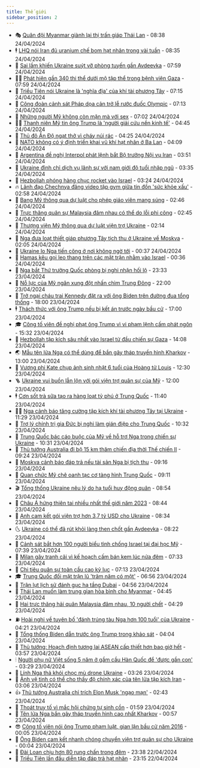 ```yaml
---
title: Thế giới
sidebar_position: 2
---
```


<!-- vnexpress-the-gioi:START -->
- 🎭 [Quân đội Myanmar giành lại thị trấn giáp Thái Lan](https://vnexpress.net/quan-doi-myanmar-gianh-lai-thi-tran-giap-thai-lan-4738294.html) - 08:38 24/04/2024
- 🕴 [LHQ nói Iran đủ uranium chế bom hạt nhân trong vài tuần](https://vnexpress.net/lhq-noi-iran-du-uranium-che-bom-hat-nhan-trong-vai-tuan-4738342.html) - 08:35 24/04/2024
- 🤭 [Sai lầm khiến Ukraine suýt vỡ phòng tuyến gần Avdeevka](https://vnexpress.net/sai-lam-khien-ukraine-suyt-vo-phong-tuyen-gan-avdeevka-4738197.html) - 07:59 24/04/2024
- 🧑‍💻 [Phát hiện gần 340 thi thể dưới mộ tập thể trong bệnh viện Gaza](https://vnexpress.net/phat-hien-gan-340-thi-the-duoi-mo-tap-the-trong-benh-vien-gaza-4738275.html) - 07:59 24/04/2024
- 🦏 [Triều Tiên nói Ukraine là &#39;nghĩa địa&#39; của khí tài phương Tây](https://vnexpress.net/trieu-tien-noi-ukraine-la-nghia-dia-cua-khi-tai-phuong-tay-4738193.html) - 07:15 24/04/2024
- 🦒 [Công đoàn cảnh sát Pháp dọa cản trở lễ rước đuốc Olympic](https://vnexpress.net/cong-doan-canh-sat-phap-doa-can-tro-le-ruoc-duoc-olympic-4738162.html) - 07:13 24/04/2024
- 🌈 [Những người Mỹ không còn mặn mà với sex](https://vnexpress.net/nhung-nguoi-my-khong-con-man-ma-voi-sex-4736981.html) - 07:02 24/04/2024
- 🧑‍🏫 [Thanh niên Mỹ tin ông Trump là &#39;người giải cứu nền kinh tế&#39;](https://vnexpress.net/thanh-nien-my-tin-ong-trump-la-nguoi-giai-cuu-nen-kinh-te-4737817.html) - 04:45 24/04/2024
- 🐲 [Thủ đô Ấn Độ ngạt thở vì cháy núi rác](https://vnexpress.net/thu-do-an-do-ngat-tho-vi-chay-nui-rac-4738076.html) - 04:25 24/04/2024
- 🦒 [NATO không có ý định triển khai vũ khí hạt nhân ở Ba Lan](https://vnexpress.net/nato-khong-co-y-dinh-trien-khai-vu-khi-hat-nhan-o-ba-lan-4738124.html) - 04:09 24/04/2024
- 🐻 [Argentina đề nghị Interpol phát lệnh bắt Bộ trưởng Nội vụ Iran](https://vnexpress.net/argentina-de-nghi-interpol-phat-lenh-bat-bo-truong-noi-vu-iran-4738090.html) - 03:51 24/04/2024
- 🚀 [Ukraine đình chỉ dịch vụ lãnh sự với nam giới độ tuổi nhập ngũ](https://vnexpress.net/ukraine-dinh-chi-dich-vu-lanh-su-voi-nam-gioi-do-tuoi-nhap-ngu-4738103.html) - 03:35 24/04/2024
- 🥰 [Hezbollah phóng hàng chục rocket vào Israel](https://vnexpress.net/hezbollah-phong-hang-chuc-rocket-vao-israel-4738104.html) - 03:24 24/04/2024
- 🔥 [Lãnh đạo Chechnya đăng video tập gym giữa tin đồn &#39;sức khỏe xấu&#39;](https://vnexpress.net/lanh-dao-chechnya-dang-video-tap-gym-giua-tin-don-suc-khoe-xau-4738081.html) - 02:58 24/04/2024
- 🥳 [Bang Mỹ thông qua dự luật cho phép giáo viên mang súng](https://vnexpress.net/bang-my-thong-qua-du-luat-cho-phep-giao-vien-mang-sung-4738054.html) - 02:46 24/04/2024
- 💼 [Trực thăng quân sự Malaysia đâm nhau có thể do lỗi phi công](https://vnexpress.net/truc-thang-quan-su-malaysia-dam-nhau-co-the-do-loi-phi-cong-4737802.html) - 02:45 24/04/2024
- 🤡 [Thượng viện Mỹ thông qua dự luật viện trợ Ukraine](https://vnexpress.net/thuong-vien-my-thong-qua-du-luat-vien-tro-ukraine-4738088.html) - 02:14 24/04/2024
- 🌁 [Nga đưa loạt thiết giáp phương Tây tịch thu ở Ukraine về Moskva](https://vnexpress.net/nga-dua-loat-thiet-giap-phuong-tay-tich-thu-o-ukraine-ve-moskva-4738074.html) - 02:05 24/04/2024
- 🤩 [Ukraine lo Nga tiến công ở nơi không ngờ tới](https://vnexpress.net/ukraine-lo-nga-tien-cong-o-noi-khong-ngo-toi-4738033.html) - 00:37 24/04/2024
- 🎉 [Hamas kêu gọi leo thang trên các mặt trận nhằm vào Israel](https://vnexpress.net/hamas-keu-goi-leo-thang-tren-cac-mat-tran-nham-vao-israel-4738030.html) - 00:36 24/04/2024
- 🎉 [Nga bắt Thứ trưởng Quốc phòng bị nghi nhận hối lộ](https://vnexpress.net/nga-bat-thu-truong-quoc-phong-bi-nghi-nhan-hoi-lo-4738029.html) - 23:33 23/04/2024
- 🌁 [Nỗ lực của Mỹ ngăn xung đột nhấn chìm Trung Đông](https://vnexpress.net/no-luc-cua-my-ngan-xung-dot-nhan-chim-trung-dong-4737222.html) - 22:00 23/04/2024
- 🌊 [Trở ngại cháu trai Kennedy đặt ra với ông Biden trên đường đua tổng thống](https://vnexpress.net/tro-ngai-chau-trai-kennedy-dat-ra-voi-ong-biden-tren-duong-dua-tong-thong-4730747.html) - 18:00 23/04/2024
- 🕴 [Thách thức với ông Trump nếu bị kết án trước ngày bầu cử](https://vnexpress.net/thach-thuc-voi-ong-trump-neu-bi-ket-an-truoc-ngay-bau-cu-4737461.html) - 17:00 23/04/2024
- 🎓 [Công tố viên đề nghị phạt ông Trump vì vi phạm lệnh cấm phát ngôn](https://vnexpress.net/cong-to-vien-de-nghi-phat-ong-trump-vi-vi-pham-lenh-cam-phat-ngon-4737995.html) - 15:32 23/04/2024
- 🦩 [Hezbollah tập kích sâu nhất vào Israel từ đầu chiến sự Gaza](https://vnexpress.net/hezbollah-tap-kich-sau-nhat-vao-israel-tu-dau-chien-su-gaza-4737981.html) - 14:08 23/04/2024
- 🌏 [Mẫu tên lửa Nga có thể dùng để bắn gãy tháp truyền hình Kharkov](https://vnexpress.net/mau-ten-lua-nga-co-the-dung-de-ban-gay-thap-truyen-hinh-kharkov-4737784.html) - 13:00 23/04/2024
- 🌋 [Vương phi Kate chụp ảnh sinh nhật 6 tuổi của Hoàng tử Louis](https://vnexpress.net/vuong-phi-kate-chup-anh-sinh-nhat-6-tuoi-cua-hoang-tu-louis-4737965.html) - 12:30 23/04/2024
- 🪜 [Ukraine vui buồn lẫn lộn với gói viện trợ quân sự của Mỹ](https://vnexpress.net/ukraine-vui-buon-lan-lon-voi-goi-vien-tro-quan-su-cua-my-4737484.html) - 12:00 23/04/2024
- 🕴 [Cơn sốt trà sữa tạo ra hàng loạt tỷ phú ở Trung Quốc](https://vnexpress.net/con-sot-tra-sua-tao-ra-hang-loat-ty-phu-o-trung-quoc-4737811.html) - 11:40 23/04/2024
- 🧑‍🏫 [Nga cảnh báo tăng cường tập kích khí tài phương Tây tại Ukraine](https://vnexpress.net/nga-canh-bao-tang-cuong-tap-kich-khi-tai-phuong-tay-tai-ukraine-4737953.html) - 11:29 23/04/2024
- 🌮 [Trợ lý chính trị gia Đức bị nghi làm gián điệp cho Trung Quốc](https://vnexpress.net/tro-ly-chinh-tri-gia-duc-bi-nghi-lam-gian-diep-cho-trung-quoc-4737854.html) - 10:32 23/04/2024
- 🚦 [Trung Quốc bác cáo buộc của Mỹ về hỗ trợ Nga trong chiến sự Ukraine](https://vnexpress.net/trung-quoc-bac-cao-buoc-cua-my-ve-ho-tro-nga-trong-chien-su-ukraine-4737870.html) - 10:31 23/04/2024
- 💫 [Thủ tướng Australia đi bộ 15 km thăm chiến địa thời Thế chiến II](https://vnexpress.net/thu-tuong-australia-di-bo-15-km-tham-chien-dia-thoi-the-chien-ii-4737794.html) - 09:24 23/04/2024
- 🤡 [Moskva cảnh báo đáp trả nếu tài sản Nga bị tịch thu](https://vnexpress.net/moskva-canh-bao-dap-tra-neu-tai-san-nga-bi-tich-thu-4737729.html) - 09:16 23/04/2024
- 🦣 [Quan chức Mỹ chê oanh tạc cơ tàng hình Trung Quốc](https://vnexpress.net/quan-chuc-my-che-oanh-tac-co-tang-hinh-trung-quoc-4737697.html) - 09:11 23/04/2024
- 🎬 [Tổng thống Ukraine nêu lý do hạ tuổi huy động quân](https://vnexpress.net/tong-thong-ukraine-neu-ly-do-ha-tuoi-huy-dong-quan-4737767.html) - 08:54 23/04/2024
- 🎉 [Châu Á hứng thiên tai nhiều nhất thế giới năm 2023](https://vnexpress.net/chau-a-hung-thien-tai-nhieu-nhat-the-gioi-nam-2023-4737732.html) - 08:44 23/04/2024
- 🎡 [Anh cam kết gói viện trợ hơn 3,7 tỷ USD cho Ukraine](https://vnexpress.net/anh-cam-ket-goi-vien-tro-hon-3-7-ty-usd-cho-ukraine-4737736.html) - 08:34 23/04/2024
- 🌜 [Ukraine có thể đã rút khỏi làng then chốt gần Avdeevka](https://vnexpress.net/ukraine-co-the-da-rut-khoi-lang-then-chot-gan-avdeevka-4737748.html) - 08:22 23/04/2024
- 🎡 [Cảnh sát bắt hơn 100 người biểu tình chống Israel tại đại học Mỹ](https://vnexpress.net/canh-sat-bat-hon-100-nguoi-bieu-tinh-chong-israel-tai-dai-hoc-my-4737608.html) - 07:39 23/04/2024
- 🤗 [Milan gây tranh cãi vì kế hoạch cấm bán kem lúc nửa đêm](https://vnexpress.net/milan-gay-tranh-cai-vi-ke-hoach-cam-ban-kem-luc-nua-dem-4737553.html) - 07:33 23/04/2024
- 🦩 [Chi tiêu quân sự toàn cầu cao kỷ lục](https://vnexpress.net/chi-tieu-quan-su-toan-cau-cao-ky-luc-4737578.html) - 07:13 23/04/2024
- 🎓 [Trung Quốc đối mặt trận lũ &#39;trăm năm có một&#39;](https://vnexpress.net/trung-quoc-doi-mat-tran-lu-tram-nam-co-mot-4737681.html) - 06:56 23/04/2024
- 🌁 [Trận lụt lịch sử đánh gục hạ tầng Dubai](https://vnexpress.net/tran-lut-lich-su-danh-guc-ha-tang-dubai-4737251.html) - 04:56 23/04/2024
- 🤩 [Thái Lan muốn làm trung gian hòa bình cho Myanmar](https://vnexpress.net/thai-lan-muon-lam-trung-gian-hoa-binh-cho-myanmar-4737537.html) - 04:45 23/04/2024
- 👹 [Hai trực thăng hải quân Malaysia đâm nhau, 10 người chết](https://vnexpress.net/hai-truc-thang-hai-quan-malaysia-dam-nhau-10-nguoi-chet-4737675.html) - 04:29 23/04/2024
- ⛽️ [Hoài nghi về tuyên bố &#39;đánh trúng tàu Nga hơn 100 tuổi&#39; của Ukraine](https://vnexpress.net/hoai-nghi-ve-tuyen-bo-danh-trung-tau-nga-hon-100-tuoi-cua-ukraine-4737603.html) - 04:21 23/04/2024
- 🚀 [Tổng thống Biden dẫn trước ông Trump trong khảo sát](https://vnexpress.net/tong-thong-biden-dan-truoc-ong-trump-trong-khao-sat-4737526.html) - 04:04 23/04/2024
- 🎡 [Thủ tướng: Hoạch định tương lai ASEAN cấp thiết hơn bao giờ hết](https://vnexpress.net/thu-tuong-hoach-dinh-tuong-lai-asean-cap-thiet-hon-bao-gio-het-4737568.html) - 03:57 23/04/2024
- 🕯 [Người phụ nữ Việt sống 5 năm ở gầm cầu Hàn Quốc để &#39;được gần con&#39;](https://vnexpress.net/nguoi-phu-nu-viet-song-5-nam-o-gam-cau-han-quoc-de-duoc-gan-con-4737502.html) - 03:29 23/04/2024
- 🐻 [Lính Nga thả khói chọc mù drone Ukraine](https://vnexpress.net/linh-nga-tha-khoi-choc-mu-drone-ukraine-4737497.html) - 03:26 23/04/2024
- 🚦 [Ảnh vệ tinh có thể cho thấy độ chính xác của tên lửa tập kích Iran](https://vnexpress.net/anh-ve-tinh-co-the-cho-thay-do-chinh-xac-cua-ten-lua-tap-kich-iran-4737479.html) - 03:06 23/04/2024
- 👍 [Thủ tướng Australia chỉ trích Elon Musk &#39;ngạo mạn&#39;](https://vnexpress.net/thu-tuong-australia-chi-trich-elon-musk-ngao-man-4737473.html) - 02:43 23/04/2024
- 🚀 [Thoát truy tố vì mắc hội chứng tự sinh cồn](https://vnexpress.net/thoat-truy-to-vi-mac-hoi-chung-tu-sinh-con-4737490.html) - 01:59 23/04/2024
- 🌮 [Tên lửa Nga bắn gãy tháp truyền hình cao nhất Kharkov](https://vnexpress.net/ten-lua-nga-ban-gay-thap-truyen-hinh-cao-nhat-kharkov-4737432.html) - 00:57 23/04/2024
- 😎 [Công tố viên nói ông Trump phạm luật, gian lận bầu cử năm 2016](https://vnexpress.net/cong-to-vien-noi-ong-trump-pham-luat-gian-lan-bau-cu-nam-2016-4737453.html) - 00:05 23/04/2024
- 🐲 [Ông Biden cam kết nhanh chóng chuyển viện trợ quân sự cho Ukraine](https://vnexpress.net/ong-biden-cam-ket-nhanh-chong-chuyen-vien-tro-quan-su-cho-ukraine-4737456.html) - 00:04 23/04/2024
- 💫 [Đài Loan chịu hơn 80 rung chấn trong đêm](https://vnexpress.net/dai-loan-chiu-hon-80-rung-chan-trong-dem-4737452.html) - 23:38 22/04/2024
- 👀 [Triều Tiên lần đầu diễn tập đáp trả hạt nhân](https://vnexpress.net/trieu-tien-lan-dau-dien-tap-dap-tra-hat-nhan-4737444.html) - 23:15 22/04/2024<!-- vnexpress-the-gioi:END -->